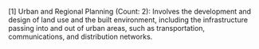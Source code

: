 [1] Urban and Regional Planning (Count: 2): Involves the development and design of land use and the built environment, including the infrastructure passing into and out of urban areas, such as transportation, communications, and distribution networks.

